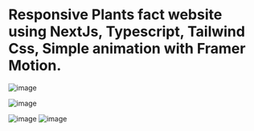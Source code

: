 # Responsive Plants fact website using NextJs, Typescript, Tailwind Css, Simple animation with Framer Motion.

![image](https://user-images.githubusercontent.com/79634799/213989207-04fc3484-8b1f-47d4-b38d-c4717de7c863.png)

![image](https://user-images.githubusercontent.com/79634799/213989275-a5098202-1bda-4022-8ce0-6eef4d0d109a.png)

![image](https://user-images.githubusercontent.com/79634799/213989346-670af4f9-7cd2-469d-9309-4d082d473ed6.png)
![image](https://user-images.githubusercontent.com/79634799/213989377-d600e7c1-d236-4014-97f3-faab1c387f9a.png)
